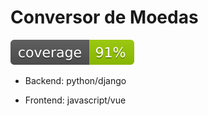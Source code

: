 # Conversor de Moedas

[![coverage report](https://github.com/psilva1982/conversor-moedas/blob/main/backend/coverage.svg)](https://github.com/psilva1982/conversor-moedas/blob/main/backend/coverage.svg)



- Backend: python/django
  
- Frontend: javascript/vue 
